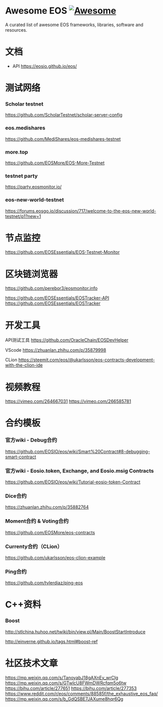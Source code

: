 # Awesome EOS [![Awesome](https://cdn.rawgit.com/sindresorhus/awesome/d7305f38d29fed78fa85652e3a63e154dd8e8829/media/badge.svg)](https://github.com/sindresorhus/awesome)

A curated list of awesome EOS frameworks, libraries, software and resources.

# 文档

- API
https://eosio.github.io/eos/

# 测试网络

### Scholar testnet
https://github.com/ScholarTestnet/scholar-server-config

### eos.medishares
https://github.com/MediShares/eos-medishares-testnet

### more.top
https://github.com/EOSMore/EOS-More-Testnet

### testnet party
https://party.eosmonitor.io/

### eos-new-world-testnet
https://forums.eosgo.io/discussion/717/welcome-to-the-eos-new-world-testnet/p1?new=1

# 节点监控

https://github.com/EOSEssentials/EOS-Testnet-Monitor

# 区块链浏览器

https://github.com/perebor3/eosmonitor.info

https://github.com/EOSEssentials/EOSTracker-API
https://github.com/EOSEssentials/EOSTracker

# 开发工具

API测试工具
https://github.com/OracleChain/EOSDevHelper

VScode
https://zhuanlan.zhihu.com/p/35879998

CLion
https://steemit.com/eos/@ukarlsson/eos-contracts-development-with-the-clion-ide

# 视频教程

https://vimeo.com/264667031
https://vimeo.com/266585781

# 合约模板

### 官方wiki - Debug合约

https://github.com/EOSIO/eos/wiki/Smart%20Contract#8-debugging-smart-contract

### 官方wiki - Eosio.token, Exchange, and Eosio.msig Contracts

https://github.com/EOSIO/eos/wiki/Tutorial-eosio-token-Contract

### Dice合约

https://zhuanlan.zhihu.com/p/35882764

### Moment合约 & Voting合约

https://github.com/EOSMore/eos-contracts

### Currenty合约（CLion）

https://github.com/ukarlsson/eos-clion-example

### Ping合约

https://github.com/tylerdiaz/ping-eos

# C++资料

### Boost

http://stlchina.huhoo.net/twiki/bin/view.pl/Main/BoostStartIntroduce

http://einverne.github.io/tags.html#boost-ref

# 社区技术文章

https://mp.weixin.qq.com/s/TanoyabJ18gAXnEy_wrClg
https://mp.weixin.qq.com/s/GTwlcU8FWmDWRcfqm5o6tw
https://bihu.com/article/277651
https://bihu.com/article/277353
https://www.reddit.com/r/eos/comments/88585f/the_exhaustive_eos_faq/
https://mp.weixin.qq.com/s/b_GdQSBE7JAXume8hqr6Qg
